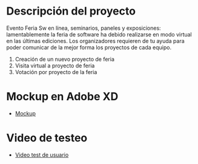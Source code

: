 # Descripción del proyecto
Evento Feria Sw en línea, seminarios, paneles y exposiciones: lamentablemente la feria de software ha debido realizarse en modo virtual en las últimas ediciones. Los organizadores requieren de tu ayuda para poder comunicar de la mejor forma los proyectos de cada equipo.

1. Creación de un nuevo proyecto de feria
2. Visita virtual a proyecto de feria
3. Votación por proyecto de la feria  

# Mockup en Adobe XD
- [Mockup]()

# Video de testeo
- [Video test de usuario]()
